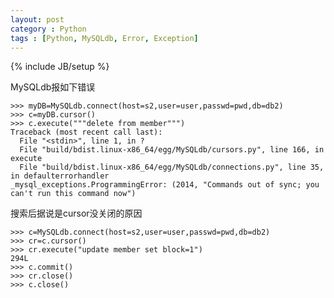 ```yaml
---
layout: post
category : Python
tags : [Python, MySQLdb, Error, Exception]
---
```

{% include JB/setup %}

MySQLdb报如下错误

	>>> myDB=MySQLdb.connect(host=s2,user=user,passwd=pwd,db=db2)
	>>> c=myDB.cursor()
	>>> c.execute("""delete from member""")
	Traceback (most recent call last):
	  File "<stdin>", line 1, in ?
	  File "build/bdist.linux-x86_64/egg/MySQLdb/cursors.py", line 166, in execute
	  File "build/bdist.linux-x86_64/egg/MySQLdb/connections.py", line 35, in defaulterrorhandler
	_mysql_exceptions.ProgrammingError: (2014, "Commands out of sync; you can't run this command now")

搜索后据说是cursor没关闭的原因

	>>> c=MySQLdb.connect(host=s2,user=user,passwd=pwd,db=db2)
	>>> cr=c.cursor()
	>>> cr.execute("update member set block=1")
	294L
	>>> c.commit()
	>>> cr.close()
	>>> c.close()
